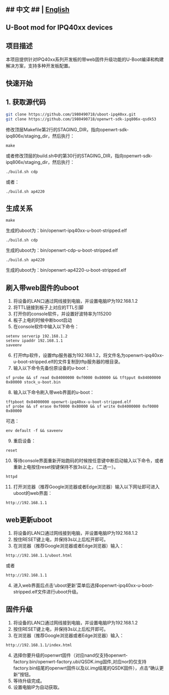 ## ## 中文 ## | [English](https://github.com/1980490718/uboot-ipq40xx/blob/master/README_EN.md)
## U-Boot mod for IPQ40xx devices

## 项目描述
本项目提供针对IPQ40xx系列开发板的带web固件升级功能的U-Boot编译和构建解决方案，支持多种开发板配置。

## 快速开始

## 1. 获取源代码
```bash
git clone https://github.com/1980490718/uboot-ipq40xx.git
git clone https://github.com/1980490718/openwrt-sdk-ipq806x-qsdk53
```
修改顶层Makefile第2行的STAGING_DIR，指向openwrt-sdk-ipq806x/staging_dir，然后执行：
```
make
```
或者修改顶层的build.sh中的第30行的STAGING_DIR，指向openwrt-sdk-ipq806x/staging_dir，然后执行：
```
./build.sh cdp
```
或者：
```
./build.sh ap4220
```
## 生成关系
```
make
```
生成的uboot为：bin/openwrt-ipq40xx-u-boot-stripped.elf

```
./build.sh cdp
```

生成的uboot为：bin/openwrt-cdp-u-boot-stripped.elf

```
./build.sh ap4220
```

生成的uboot为：bin/openwrt-ap4220-u-boot-stripped.elf

## 刷入带web固件的uboot
1. 将设备的LAN口通过网线接到电脑，并设置电脑IP为192.168.1.2
2. 将TTL链接到板子上对应的TTL引脚
3. 打开你的console软件，并设置好波特率为115200
4. 板子上电的时候中断boot启动
5.  在console软件中输入以下命令：
```
setenv serverip 192.168.1.2
setenv ipaddr 192.168.1.1
saveenv
```
6. 打开tftp软件，设置tftp服务器为192.168.1.2，将文件名为openwrt-ipq40xx-u-boot-stripped.elf的文件复制到tftp服务器的根目录。
7. 输入以下命令先备份原设备的u-boot：
```
sf probe && sf read 0x84000000 0xf0000 0x80000 && tftpput 0x84000000 0x80000 stock_u-boot.bin
```
8. 输入以下命令刷入带web界面的u-boot：
```
tftpboot 0x84000000 openwrt-ipq40xx-u-boot-stripped.elf
sf probe && sf erase 0xf0000 0x80000 && sf write 0x84000000 0xf0000 0x80000
```
可选：
```
env default -f && saveenv
```
9. 重启设备：
```
reset
```
10. 等待console界面重新开始跑码的时候按任意键中断启动输入以下命令，或者重新上电按住reset按键保持不放3s以上，（二选一）。
```
httpd
```
11.  打开浏览器（推荐Google浏览器或者Edge浏览器）输入以下网址即可进入uboot的web界面：
```
http://192.168.1.1
```

## web更新uboot

1. 将设备的LAN口通过网线接到电脑，并设置电脑IP为192.168.1.2
2. 按住RESET键上电，并保持3s以上后松开即可。
3. 在浏览器（推荐Google浏览器或者Edge浏览器）输入：
```
http://192.168.1.1/uboot.html
```
或者
```
http://192.168.1.1
```
4. 进入web界面后点击‘uboot更新’菜单后选择openwrt-ipq40xx-u-boot-stripped.elf文件进行uboot升级。

## 固件升级
1. 将设备的LAN口通过网线接到电脑，并设置电脑IP为192.168.1.2
2. 按住RESET键上电，并保持3s以上后松开即可。
3. 在浏览器（推荐Google浏览器或者Edge浏览器）输入：
```
http://192.168.1.1/index.html
```
4. 选择你要升级的openwrt固件（对应nand仅支持openwrt-factory.bin/openwrt-factory.ubi/QSDK.img固件,对应nor的仅支持factory.bin结尾的openwrt固件以及以.img结尾的QSDK固件），点击“确认更新”按钮。
5. 等待升级完成。
6. 设置电脑IP为自动获取。